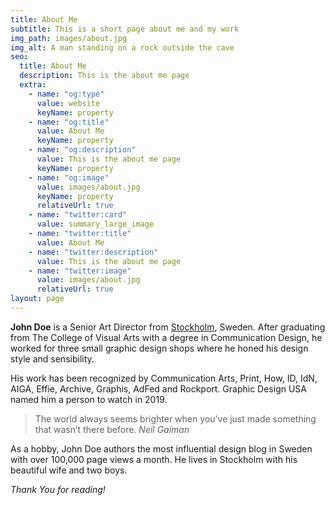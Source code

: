 ```yaml
---
title: About Me
subtitle: This is a short page about me and my work
img_path: images/about.jpg
img_alt: A man standing on a rock outside the cave
seo:
  title: About Me
  description: This is the about me page
  extra:
    - name: "og:type"
      value: website
      keyName: property
    - name: "og:title"
      value: About Me
      keyName: property
    - name: "og:description"
      value: This is the about me page
      keyName: property
    - name: "og:image"
      value: images/about.jpg
      keyName: property
      relativeUrl: true
    - name: "twitter:card"
      value: summary_large_image
    - name: "twitter:title"
      value: About Me
    - name: "twitter:description"
      value: This is the about me page
    - name: "twitter:image"
      value: images/about.jpg
      relativeUrl: true
layout: page
---
```


**John Doe** is a Senior Art Director from [Stockholm](https://en.wikipedia.org/wiki/Stockholm), Sweden. After graduating from The College of Visual Arts with a degree in Communication Design, he worked for three small graphic design shops where he honed his design style and sensibility.

His work has been recognized by Communication Arts, Print, How, ID, IdN, AIGA, Effie, Archive, Graphis, AdFed and Rockport. Graphic Design USA named him a person to watch in 2019.

> The world always seems brighter when you’ve just made something that wasn’t there before. <cite>Neil Gaiman</cite>

As a hobby, John Doe authors the most influential design blog in Sweden with over 100,000 page views a month. He lives in Stockholm with his beautiful wife and two boys.

_Thank You for reading!_
